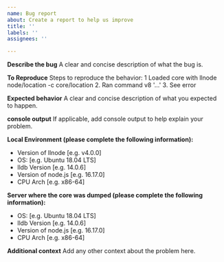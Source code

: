 ```yaml
---
name: Bug report
about: Create a report to help us improve
title: ''
labels: ''
assignees: ''

---
```


**Describe the bug**
A clear and concise description of what the bug is.

**To Reproduce**
Steps to reproduce the behavior:
1 Loaded core with llnode node/location -c core/location
2. Ran command v8 '...'
3. See error

**Expected behavior**
A clear and concise description of what you expected to happen.

**console output**
If applicable, add console output to help explain your problem.

**Local Environment (please complete the following information):**
 - Version of llnode [e.g. v4.0.0]
 - OS: [e.g. Ubuntu 18.04 LTS]
 - lldb Version [e.g. 14.0.6]
 - Version of node.js [e.g. 16.17.0]
 - CPU Arch [e.g.  x86-64]

**Server where the core was dumped (please complete the following information):**
 - OS: [e.g. Ubuntu 18.04 LTS]
 - lldb Version [e.g. 14.0.6]
 - Version of node.js [e.g. 16.17.0]
 - CPU Arch [e.g.  x86-64]

**Additional context**
Add any other context about the problem here.
